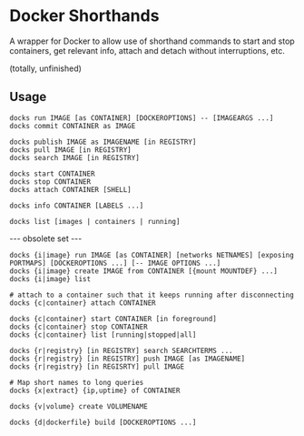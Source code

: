 # Docker Shorthands

A wrapper for Docker to allow use of shorthand commands to start and stop containers, get relevant info, attach and detach without interruptions, etc.

(totally, unfinished)

## Usage

	docks run IMAGE [as CONTAINER] [DOCKEROPTIONS] -- [IMAGEARGS ...]
	docks commit CONTAINER as IMAGE

	docks publish IMAGE as IMAGENAME [in REGISTRY]
	docks pull IMAGE [in REGISTRY]
	docks search IMAGE [in REGISTRY]

	docks start CONTAINER
	docks stop CONTAINER
	docks attach CONTAINER [SHELL]

	docks info CONTAINER [LABELS ...]

	docks list [images | containers | running]

--- obsolete set ---

	docks {i|image} run IMAGE [as CONTAINER] [networks NETNAMES] [exposing PORTMAPS] [DOCKEROPTIONS ...] [-- IMAGE OPTIONS ...]
	docks {i|image} create IMAGE from CONTAINER [{mount MOUNTDEF} ...]
	docks {i|image} list

	# attach to a container such that it keeps running after disconnecting
	docks {c|container} attach CONTAINER

	docks {c|container} start CONTAINER [in foreground]
	docks {c|container} stop CONTAINER
	docks {c|container} list [running|stopped|all]

	docks {r|registry} [in REGISTRY] search SEARCHTERMS ...
	docks {r|registry} [in REGISTRY] push IMAGE [as IMAGENAME]
	docks {r|registry} [in REGISRTY] pull IMAGE

	# Map short names to long queries
	docks {x|extract} {ip,uptime} of CONTAINER

	docks {v|volume} create VOLUMENAME

	docks {d|dockerfile} build [DOCKEROPTIONS ...]
